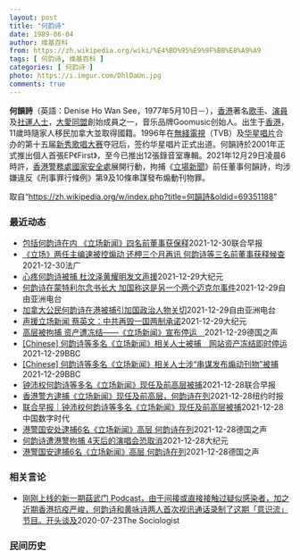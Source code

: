 ```yaml
---
layout: post
title: "何韵诗"
date: 1989-06-04
author: 维基百科
from: https://zh.wikipedia.org/wiki/%E4%BD%95%E9%9F%BB%E8%A9%A9
tags: [ 何韵诗, 维基百科 ]
categories: [ 何韵诗 ]
photo: https://i.imgur.com/DhlDaUn.jpg
comments: true
---
```

<div class="mw-parser-output">

<div id="noteTA-e10501c2" class="noteTA"><div class="noteTA-local"><div data-noteta-code="zh-cn:蒙特利尔;zh-hans:蒙特利尔;zh-hk:滿地可;zh-tw:蒙特婁;"></div></div></div>

<p><b>何韻詩</b>（英語：<span lang="en">Denise Ho Wan See</span>，1977年5月10日<span class="useeditintro" title="Template:BLP editintro">－</span>），<a href="/wiki/%E9%A6%99%E6%B8%AF" title="香港">香港</a>著名<a href="/wiki/%E6%AD%8C%E6%89%8B" title="歌手">歌手</a>、<a href="/wiki/%E6%BC%94%E5%93%A1" title="演員">演員</a>及<a href="/wiki/%E7%A4%BE%E9%81%8B%E4%BA%BA%E5%A3%AB" class="mw-redirect" title="社運人士">社運人士</a>，<a href="/wiki/%E5%A4%A7%E6%84%9B%E5%90%8C%E7%9B%9F" title="大愛同盟">大愛同盟</a>創始成員之一，音乐品牌Goomusic创始人。出生于<a href="/wiki/%E9%A6%99%E6%B8%AF" title="香港">香港</a>，11歲時隨家人移民加拿大並取得國籍。1996年在<a href="/wiki/%E7%84%A1%E7%B6%AB%E9%9B%BB%E8%A6%96" class="mw-redirect" title="無綫電視">無綫電視</a>（TVB）及<a href="/wiki/%E5%8D%8E%E6%98%9F%E5%94%B1%E7%89%87" class="mw-redirect" title="华星唱片">华星唱片</a>合办的第十五届<a href="/wiki/%E6%96%B0%E7%A7%80%E6%AD%8C%E5%94%B1%E5%A4%A7%E8%B3%BD" class="mw-redirect" title="新秀歌唱大賽">新秀歌唱大赛</a>夺冠后，签约华星唱片正式出道。何韻詩於2001年正式推出個人首張EP《First》，至今已推出12張錄音室專輯。2021年12月29日凌晨6時許，<a href="/wiki/%E9%A6%99%E6%B8%AF%E8%AD%A6%E5%8B%99%E8%99%95%E5%9C%8B%E5%AE%B6%E5%AE%89%E5%85%A8%E8%99%95" class="mw-redirect" title="香港警務處國家安全處">香港警務處國家安全處</a>展開行動，拘捕《<a href="/wiki/%E7%AB%8B%E5%A0%B4%E6%96%B0%E8%81%9E" title="立場新聞">立場新聞</a>》前任董事何韻詩，均涉嫌違反《刑事罪行條例》第9及10條串謀發布煽動刊物罪。
</p>
</div><noscript><img src="//zh.wikipedia.org/wiki/Special:CentralAutoLogin/start?type=1x1" alt="" title="" width="1" height="1" style="border: none; position: absolute;"></noscript>
<div class="printfooter">取自“<a dir="ltr" href="https://zh.wikipedia.org/w/index.php?title=何韻詩&amp;oldid=69351188">https://zh.wikipedia.org/w/index.php?title=何韻詩&amp;oldid=69351188</a>”</div><div id="recent-news"><h3>最近动态</h3><ul><li><a href="https://nodebe4.github.io/waimei/2021-12-30/%E5%8C%85%E6%8B%AC%E4%BD%95%E9%9F%B5%E8%AF%97%E5%9C%A8%E5%86%85-%E7%AB%8B%E5%9C%BA%E6%96%B0%E9%97%BB-%E5%9B%9B%E5%90%8D%E5%89%8D%E8%91%A3%E4%BA%8B%E8%8E%B7%E4%BF%9D%E9%87%8A" title="包括何韵诗在内 《立场新闻》四名前董事获保释—— 被香港警方国安处拘捕的网媒《立场新闻》的四名前董事，已获准保释。 据明报报道，获准保释的包括何韵诗、吴霭仪、方敏生、周达智。《立场新闻》前署任总...">包括何韵诗在内 《立场新闻》四名前董事获保释</a><time>2021-12-30</time><a class="tag">联合早报</a></li>
<li><a href="https://nodebe4.github.io/waimei/2021-12-30/%E7%AB%8B%E5%9C%BA-%E4%B8%A4%E4%BB%BB%E4%B8%BB%E7%BC%96%E9%80%9F%E8%A2%AB%E6%8E%A7%E7%85%BD%E5%8A%A8-%E8%BF%98%E6%9F%99%E4%B8%89%E4%B8%AA%E6%9C%88%E5%86%8D%E8%AE%AF-%E4%BD%95%E9%9F%B5%E8%AF%97%E7%AD%89%E4%B8%89%E5%90%8D%E5%89%8D%E8%91%A3%E4%BA%8B%E8%8E%B7%E9%87%8A%E5%80%99%E6%9F%A5" title="《立场》两任主编速被控煽动 还柙三个月再讯 何韵诗等三名前董事获释候查—— 30/12/2021 - 13:28 Array 在欧美国家关注和人权团体要求放人声中，香港警方在拘查独立网媒《立场新...">《立场》两任主编速被控煽动 还柙三个月再讯 何韵诗等三名前董事获释候查</a><time>2021-12-30</time><a class="tag">法广</a></li>
<li><a href="https://nodebe4.github.io/waimei/2021-12-29/%E5%BF%83%E7%96%BC%E4%BD%95%E9%9F%B5%E8%AF%97%E8%A2%AB%E6%8D%95-%E6%9D%9C%E6%B1%B6%E6%B3%BD%E9%BB%84%E8%80%80%E6%98%8E%E5%8F%91%E6%96%87%E5%A3%B0%E6%8F%B4" title="心疼何韵诗被捕 杜汶泽黄耀明发文声援—— 【大纪元2021年12月30日讯】（大纪元记者佟亦加综合报导）港警29日一早拘捕了包括歌手何韵诗在内的“立场新闻”的6名前任或现任高层。身在台湾的艺人杜...">心疼何韵诗被捕 杜汶泽黄耀明发文声援</a><time>2021-12-29</time><a class="tag">大纪元</a></li>
<li><a href="https://nodebe4.github.io/waimei/2021-12-29/%E4%BD%95%E9%9F%B5%E8%AF%97%E5%9C%A8%E8%92%99%E7%89%B9%E5%88%A9%E5%B0%94%E5%BF%B5%E4%B9%A6%E9%95%BF%E5%A4%A7-%E5%8A%A0%E5%9B%BD%E7%A7%B0%E8%BF%99%E6%98%AF%E5%8F%A6%E4%B8%80%E4%B8%AA%E4%B8%A4%E4%B8%AA%E8%BF%88%E5%85%8B%E5%B0%94%E4%BA%8B%E4%BB%B6" title="何韵诗在蒙特利尔念书长大 加国称这是另一个两个迈克尔事件—— 香港立场新闻前任和现任共六位媒体人被控违反国安法而遭拘捕，其中包括加拿大公民何韵诗。加拿大朝野关注事件，有参众议员发声呼吁特鲁多总理...">何韵诗在蒙特利尔念书长大  加国称这是另一个两个迈克尔事件</a><time>2021-12-29</time><a class="tag">自由亚洲电台</a></li>
<li><a href="https://nodebe4.github.io/waimei/2021-12-29/%E5%8A%A0%E6%8B%BF%E5%A4%A7%E5%85%AC%E6%B0%91%E4%BD%95%E9%9F%B5%E8%AF%97%E5%9C%A8%E6%B8%AF%E8%A2%AB%E6%8D%95%E5%BC%95%E5%8A%A0%E5%9B%BD%E6%94%BF%E6%B2%BB%E4%BA%BA%E7%89%A9%E5%85%B3%E5%88%87" title="加拿大公民何韵诗在港被捕引加国政治人物关切—— 香港立场新闻前任和现任共六位媒体人被控违反国安法而遭拘捕，其中包括加拿大公民何韵诗。加拿大朝野关注事件，有参众议员发声呼吁特鲁多总理解救何韵诗，十...">加拿大公民何韵诗在港被捕引加国政治人物关切</a><time>2021-12-29</time><a class="tag">自由亚洲电台</a></li>
<li><a href="https://nodebe4.github.io/waimei/2021-12-29/%E5%A3%B0%E6%8F%B4%E7%AB%8B%E5%9C%BA%E6%96%B0%E9%97%BB-%E8%94%A1%E8%8B%B1%E6%96%87-%E4%B8%AD%E5%85%B1%E5%86%8D%E6%AF%81%E4%B8%80%E5%9B%BD%E4%B8%A4%E5%88%B6%E6%89%BF%E8%AF%BA" title="声援立场新闻 蔡英文：中共再毁一国两制承诺—— 【大纪元2021年12月29日讯】（大纪元记者钟元台北报导）针对香港网媒“立场新闻”高层、歌手何韵诗等人遭拘捕，中华民国总统蔡英文指出，中共当局再...">声援立场新闻 蔡英文：中共再毁一国两制承诺</a><time>2021-12-29</time><a class="tag">大纪元</a></li>
<li><a href="https://nodebe4.github.io/waimei/2021-12-29/%E9%AB%98%E5%B1%82%E8%A2%AB%E6%8B%98%E6%8D%95-%E8%B5%84%E4%BA%A7%E9%81%AD%E5%86%BB%E7%BB%93-%E7%AB%8B%E5%9C%BA%E6%96%B0%E9%97%BB-%E5%AE%A3%E5%B8%83%E5%81%9C%E8%BF%90" title="高层被拘捕 资产遭冻结——《立场新闻》宣布停运—— William Yang2021-12-29T06:39:23.464Z 遭逮捕的人包含前《立场新闻》董事、歌手何韵诗。 (德国之声中文网)&nbsp;...">高层被拘捕 资产遭冻结——《立场新闻》宣布停运　</a><time>2021-12-29</time><a class="tag">德国之声</a></li>
<li><a href="https://nodebe4.github.io/waimei/2021-12-29/Chinese-%E4%BD%95%E9%9F%B5%E8%AF%97%E7%AD%89%E5%A4%9A%E5%90%8D-%E7%AB%8B%E5%9C%BA%E6%96%B0%E9%97%BB-%E7%9B%B8%E5%85%B3%E4%BA%BA%E5%A3%AB%E8%A2%AB%E6%8D%95-%E7%BD%91%E7%AB%99%E8%B5%84%E4%BA%A7%E5%86%BB%E7%BB%93%E5%8D%B3%E6%97%B6%E5%81%9C%E8%BF%90" title="[Chinese] 何韵诗等多名《立场新闻》相关人士被捕　网站资产冻结即时停运—— 何韵诗等多名《立场新闻》相关人士被捕　网站资产冻结即时停运 2021年12月29日凌晨1点55分 最近更新： ...">[Chinese] 何韵诗等多名《立场新闻》相关人士被捕　网站资产冻结即时停运</a><time>2021-12-29</time><a class="tag">BBC</a></li>
<li><a href="https://nodebe4.github.io/waimei/2021-12-29/Chinese-%E4%BD%95%E9%9F%B5%E8%AF%97%E7%AD%89%E5%A4%9A%E5%90%8D-%E7%AB%8B%E5%9C%BA%E6%96%B0%E9%97%BB-%E7%9B%B8%E5%85%B3%E4%BA%BA%E5%A3%AB%E6%B6%89-%E4%B8%B2%E8%B0%8B%E5%8F%91%E5%B8%83%E7%85%BD%E5%8A%A8%E5%88%8A%E7%89%A9-%E8%A2%AB%E6%8D%95" title="[Chinese] 何韵诗等多名《立场新闻》相关人士涉“串谋发布煽动刊物”被捕—— 何韵诗等多名《立场新闻》相关人士涉“串谋发布煽动刊物”被捕 2021年12月29日凌晨1点55分 最近更新： ...">[Chinese] 何韵诗等多名《立场新闻》相关人士涉“串谋发布煽动刊物”被捕</a><time>2021-12-29</time><a class="tag">BBC</a></li>
<li><a href="https://nodebe4.github.io/waimei/2021-12-28/%E9%92%9F%E6%B2%9B%E6%9D%83%E4%BD%95%E9%9F%B5%E8%AF%97%E7%AD%89%E5%A4%9A%E5%90%8D-%E7%AB%8B%E5%9C%BA%E6%96%B0%E9%97%BB-%E7%8E%B0%E4%BB%BB%E5%8F%8A%E5%89%8D%E9%AB%98%E5%B1%82%E8%A2%AB%E6%8D%95" title="钟沛权何韵诗等多名《立场新闻》现任及前高层被捕—— 何韵诗今早在面簿发文称，今早6时警方国安处到她的住所以“串谋发布及复制煽动刊物罪”拘捕她。（路透社档案照） 香港警方国安处今早拘捕《立场新闻》...">钟沛权何韵诗等多名《立场新闻》现任及前高层被捕</a><time>2021-12-28</time><a class="tag">联合早报</a></li>
<li><a href="https://nodebe4.github.io/waimei/2021-12-28/%E9%A6%99%E6%B8%AF%E8%AD%A6%E6%96%B9%E9%80%AE%E6%8D%95-%E7%AB%8B%E5%9C%BA%E6%96%B0%E9%97%BB-%E7%8E%B0%E4%BB%BB%E5%8F%8A%E5%89%8D%E9%AB%98%E5%B1%82-%E4%BD%95%E9%9F%B5%E8%AF%97%E5%9C%A8%E5%88%97" title="香港警方逮捕《立场新闻》现任及前高层，何韵诗在列—— 王月眉 2021年12月29日 周三，香港《立场新闻》的署理总编辑林绍桐（中）被警察带走。 Vincent Yu/Associated Pr...">香港警方逮捕《立场新闻》现任及前高层，何韵诗在列</a><time>2021-12-28</time><a class="tag">纽约时报</a></li>
<li><a href="https://nodebe4.github.io/waimei/2021-12-28/%E8%81%94%E5%90%88%E6%97%A9%E6%8A%A5-%E9%92%9F%E6%B2%9B%E6%9D%83%E4%BD%95%E9%9F%B5%E8%AF%97%E7%AD%89%E5%A4%9A%E5%90%8D-%E7%AB%8B%E5%9C%BA%E6%96%B0%E9%97%BB-%E7%8E%B0%E4%BB%BB%E5%8F%8A%E5%89%8D%E9%AB%98%E5%B1%82%E8%A2%AB%E6%8D%95" title="联合早报｜钟沛权何韵诗等多名《立场新闻》现任及前高层被捕—— 何韵诗今早在面簿发文称，今早6时警方国安处到她的住所以“串谋发布及复制煽动刊物罪”拘捕她。（路透社档案照） 香港警方国安处今早拘捕《...">联合早报｜钟沛权何韵诗等多名《立场新闻》现任及前高层被捕</a><time>2021-12-28</time><a class="tag">中国数字时代</a></li>
<li><a href="https://nodebe4.github.io/waimei/2021-12-28/%E6%B8%AF%E8%AD%A6%E5%9B%BD%E5%AE%89%E5%A4%84%E9%80%AE%E6%8D%956%E5%90%8D-%E7%AB%8B%E5%9C%BA%E6%96%B0%E9%97%BB-%E9%AB%98%E5%B1%82-%E4%BD%95%E9%9F%B5%E8%AF%97%E5%9C%A8%E5%88%97" title="港警国安处逮捕6名《立场新闻》高层 何韵诗在列—— William Yang2021-12-29T00:58:05.280Z 港警国安处人员在29日清晨抵达现任香港记者协会主席丶《立场新闻》副采...">港警国安处逮捕6名《立场新闻》高层 何韵诗在列</a><time>2021-12-28</time><a class="tag">德国之声</a></li>
<li><a href="https://nodebe4.github.io/waimei/2021-12-28/%E4%BD%95%E9%9F%B5%E8%AF%97%E9%81%AD%E6%B8%AF%E8%AD%A6%E6%8B%98%E6%8D%95-4%E5%A4%A9%E5%90%8E%E7%9A%84%E6%BC%94%E5%94%B1%E4%BC%9A%E6%81%90%E5%8F%96%E6%B6%88" title="何韵诗遭港警拘捕 4天后的演唱会恐取消—— 【大纪元2021年12月29日讯】（大纪元记者佟亦加报导）香港歌手何韵诗29日清晨6点遭港警拘捕。其脸书一早也透露“现被带往西区警署”，令外界担心她的...">何韵诗遭港警拘捕 4天后的演唱会恐取消</a><time>2021-12-28</time><a class="tag">大纪元</a></li>
<li><a href="https://nodebe4.github.io/waimei/2021-12-28/%E6%B8%AF%E8%AD%A6%E5%9B%BD%E5%AE%89%E9%80%AE%E6%8D%956%E5%90%8D-%E7%AB%8B%E5%9C%BA%E6%96%B0%E9%97%BB-%E9%AB%98%E5%B1%82-%E4%BD%95%E9%9F%B5%E8%AF%97%E5%9C%A8%E5%88%97" title="港警国安逮捕6名《立场新闻》高层 何韵诗在列—— William Yang2021-12-29T00:58:05.280Z 港警国安处人员在29日清晨抵达现任香港记者协会主席丶《立场新闻》副采访...">港警国安逮捕6名《立场新闻》高层 何韵诗在列</a><time>2021-12-28</time><a class="tag">德国之声</a></li>
</ul></div><div id="open-opinion"><h3>相关言论</h3><ul><li><a href="https://nodebe4.github.io/opinion/2020-07-23/%E5%88%9A%E5%88%9A%E4%B8%8A%E7%BA%BF%E7%9A%84%E6%96%B0%E4%B8%80%E6%9C%9F%E8%8F%87%E6%AD%A6%E9%97%A8-Podcast-%E7%94%B1%E4%BA%8E%E9%97%B4%E6%8E%A5%E6%88%96%E7%9B%B4%E6%8E%A5%E6%8E%A5%E8%A7%A6%E8%BF%87%E7%96%91%E4%BC%BC%E6%84%9F%E6%9F%93%E8%80%85-%E5%8A%A0%E4%B9%8B%E8%BF%91%E6%9C%9F%E9%A6%99%E6%B8%AF%E6%8A%97%E7%96%AB%E4%B8%A5%E5%B3%BB-%E4%BD%95%E9%9F%B5%E8%AF%97/" title="The Sociologist">刚刚上线的新一期菇武门 Podcast，由于间接或直接接触过疑似感染者，加之近期香港抗疫严峻，何韵诗和黄咏诗两人首次视讯通话录制了这期「意识流」节目。开头谈及</a><time>2020-07-23</time><a class="tag">The Sociologist</a></li>
</ul></div><div id="mjls-record"><h3>民间历史</h3><ul></ul></div>